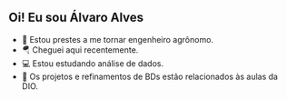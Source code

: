 ## Oi! Eu sou Álvaro Alves

- 🌱 Estou prestes a me tornar engenheiro agrônomo.
- 🪂 Cheguei aqui recentemente.
- 💻 Estou estudando análise de dados.
- 📄 Os projetos e refinamentos de BDs estão relacionados às aulas da DIO.

